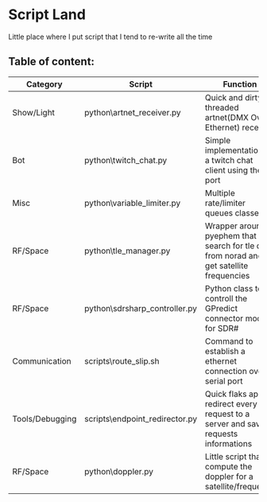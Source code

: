 # Script Land

Little place where I put script that I tend to re-write all the time
## Table of content:
|Category|Script|Function|
|--|--|--|
|Show/Light|python\artnet_receiver.py|Quick and dirty threaded artnet(DMX Over Ethernet) receiver|
|Bot|python\twitch_chat.py|Simple implementation of a twitch chat client using the irc port|
|Misc|python\variable_limiter.py|Multiple rate/limiter queues classes|
|RF/Space|python\tle_manager.py|Wrapper around pyephem that search for tle data from norad and get satellite frequencies|
|RF/Space|python\sdrsharp_controller.py|Python class to controll the GPredict connector module for SDR#|
|Communication|scripts\route_slip.sh|Command to establish a ethernet connection over a serial port|
|Tools/Debugging|scripts\endpoint_redirector.py|Quick flaks app to redirect every request to a server and saving requests informations|
|RF/Space|python\doppler.py|Little script that compute the doppler for a satellite/frequency|
